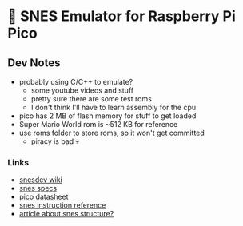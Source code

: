 # :floppy_disk: SNES Emulator for Raspberry Pi Pico

## Dev Notes

- probably using C/C++ to emulate?
    - some youtube videos and stuff 
    - pretty sure there are some test roms
    - I don't think I'll have to learn assembly for the cpu
- pico has 2 MB of flash memory for stuff to get loaded
- Super Mario World rom is ~512 KB for reference
- use roms folder to store roms, so it won't get committed
  - piracy is bad :skull:

### Links
- [snesdev wiki](https://snes.nesdev.org/wiki/SNESdev_Wiki)
- [snes specs](https://en.wikibooks.org/wiki/Super_NES_Programming/SNES_Specs)
- [pico datasheet](https://datasheets.raspberrypi.com/pico/pico-datasheet.pdf)
- [snes instruction reference](https://en.wikibooks.org/wiki/Super_NES_Programming/65c816_reference)
- [article about snes structure?](https://gamingshift.com/did-the-snes-have-an-operating-system/)

